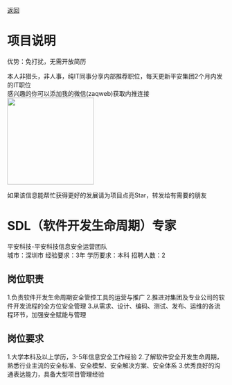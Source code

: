 [返回](../../)

# 项目说明

优势：免打扰，无需开放简历

本人非猎头，非人事，纯IT同事分享内部推荐职位，每天更新平安集团2个月内发的IT职位  
感兴趣的你可以添加我的微信(zaqweb)获取内推连接  
<img src="https://github.com/zaqweb/PA-IT-JOBS/blob/master/WechatICode.jpeg"  height="200" width="200">

如果该信息能帮忙获得更好的发展请为项目点亮Star，转发给有需要的朋友

# SDL（软件开发生命周期）专家
平安科技-平安科技信息安全运营团队  
城市：深圳市 经验要求：3年 学历要求：本科  招聘人数：2

## 岗位职责
1.负责软件开发生命周期安全管控工具的运营与推广
2.推进对集团及专业公司的软件开发流程的全方位安全管理
3.从需求、设计、编码、测试、发布、运维的各流程环节，加强安全赋能与管理

## 岗位要求
1.大学本科及以上学历，3-5年信息安全工作经验
2.了解软件安全开发生命周期，熟悉行业主流的安全标准、安全模型、安全解决方案、安全体系
3.优秀良好的沟通表达能力，具备大型项目管理经验




